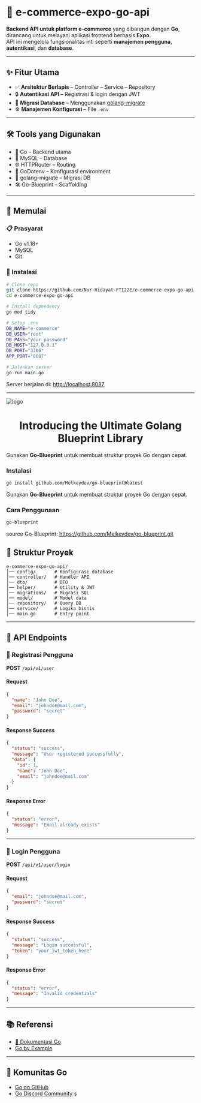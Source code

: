 # 🛒 e-commerce-expo-go-api

**Backend API untuk platform e-commerce** yang dibangun dengan **Go**, dirancang untuk melayani aplikasi frontend berbasis **Expo**.  
API ini mengelola fungsionalitas inti seperti **manajemen pengguna**, **autentikasi**, dan **database**.

---

## ✨ Fitur Utama

- ✅ **Arsitektur Berlapis** – Controller – Service – Repository
- 🔒 **Autentikasi API** – Registrasi & login dengan JWT
- 🚀 **Migrasi Database** – Menggunakan [golang-migrate](https://github.com/golang-migrate/migrate)
- ⚙️ **Manajemen Konfigurasi** – File `.env`

---

## 🛠️ Tools yang Digunakan

- 🐹 Go – Backend utama
- 💾 MySQL – Database
- 🌐 HTTPRouter – Routing
- 🔑 GoDotenv – Konfigurasi environment
- 🚀 golang-migrate – Migrasi DB
- 🛠️ Go-Blueprint – Scaffolding

---

## 🚀 Memulai

### 📋 Prasyarat
- Go v1.18+
- MySQL
- Git

### 🔧 Instalasi

```bash
# Clone repo
git clone https://github.com/Nur-Hidayat-FTI22E/e-commerce-expo-go-api.git
cd e-commerce-expo-go-api

# Install dependency
go mod tidy

# Setup .env
DB_NAME="e-commerce"
DB_USER="root"
DB_PASS="your_password"
DB_HOST="127.0.0.1"
DB_PORT="3306"
APP_PORT="8087"

# Jalankan server
go run main.go
```

Server berjalan di: [http://localhost:8087](http://localhost:8087)

---
![logo](./public/logo.png)

<div style="text-align: center;">
  <h1>
    Introducing the Ultimate Golang Blueprint Library
  </h1>
</div>


Gunakan **Go-Blueprint** untuk membuat struktur proyek Go dengan cepat.

### Instalasi
```bash
go install github.com/Melkeydev/go-blueprint@latest
```

Gunakan **Go-Blueprint** untuk membuat struktur proyek Go dengan cepat.

### Cara Penggunaan
```bash
go-blueprint
```
source Go-Blueprint: https://github.com/Melkeydev/go-blueprint.git
## 📁 Struktur Proyek

```
e-commerce-expo-go-api/
│── config/       # Konfigurasi database
│── controller/   # Handler API
│── dto/          # DTO
│── helper/       # Utility & JWT
│── migrations/   # Migrasi SQL
│── model/        # Model data
│── repository/   # Query DB
│── service/      # Logika bisnis
│── main.go       # Entry point
```

---

## 🔗 API Endpoints

### 👤 Registrasi Pengguna  
**POST** `/api/v1/user`  

#### Request
```json
{
  "name": "John Doe",
  "email": "johndoe@mail.com",
  "password": "secret"
}
```

#### Response Success
```json
{
  "status": "success",
  "message": "User registered successfully",
  "data": {
    "id": 1,
    "name": "John Doe",
    "email": "johndoe@mail.com"
  }
}
```

#### Response Error
```json
{
  "status": "error",
  "message": "Email already exists"
}
```

---

### 🔑 Login Pengguna  
**POST** `/api/v1/user/login`  

#### Request
```json
{
  "email": "johndoe@mail.com",
  "password": "secret"
}
```

#### Response Success
```json
{
  "status": "success",
  "message": "Login successful",
  "token": "your_jwt_token_here"
}
```

#### Response Error
```json
{
  "status": "error",
  "message": "Invalid credentials"
}
```

---

## 📚 Referensi
- [📖 Dokumentasi Go](https://go.dev/doc/)
- [Go by Example](https://gobyexample.com/)

---

## 🤝 Komunitas Go
- [Go on GitHub](https://github.com/golang/go)
- [Go Discord Community](https://discord.gg/golang)
s